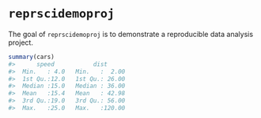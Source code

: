 
<!-- README.md is generated from README.Rmd. Please edit that file -->

# `reprscidemoproj`

<!-- badges: start -->
<!-- badges: end -->

The goal of `reprscidemoproj` is to demonstrate a reproducible data
analysis project.

``` r
summary(cars)
#>      speed           dist       
#>  Min.   : 4.0   Min.   :  2.00  
#>  1st Qu.:12.0   1st Qu.: 26.00  
#>  Median :15.0   Median : 36.00  
#>  Mean   :15.4   Mean   : 42.98  
#>  3rd Qu.:19.0   3rd Qu.: 56.00  
#>  Max.   :25.0   Max.   :120.00
```
